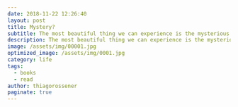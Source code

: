 ```yaml
---
date: 2018-11-22 12:26:40
layout: post
title: Mystery?
subtitle: The most beautiful thing we can experience is the mysterious. It is the source of all true art and science.
description: The most beautiful thing we can experience is the mysterious. It is the source of all true art and science. He to whom the emotion is a stranger, who can no longer pause to wonder and stand wrapped in awe, is as good as dead; his eyes are closed.
image: /assets/img/00001.jpg
optimized_image: /assets/img/0001.jpg
category: life
tags:
  - books
  - read
author: thiagorossener
paginate: true
---
```


